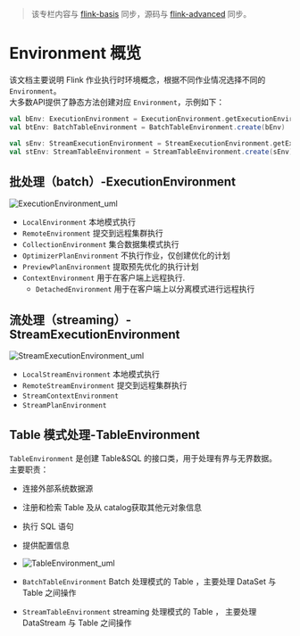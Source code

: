 >该专栏内容与 [flink-basis](https://github.com/GourdErwa/review-notes/tree/master/framework/flink-basis) 同步，源码与 [flink-advanced](https://github.com/GourdErwa/flink-advanced) 同步。
# Environment 概览
该文档主要说明 Flink 作业执行时环境概念，根据不同作业情况选择不同的 `Environment`。  
大多数API提供了静态方法创建对应 `Environment`，示例如下：
```scala
val bEnv: ExecutionEnvironment = ExecutionEnvironment.getExecutionEnvironment
val btEnv: BatchTableEnvironment = BatchTableEnvironment.create(bEnv)

val sEnv: StreamExecutionEnvironment = StreamExecutionEnvironment.getExecutionEnvironment
val stEnv: StreamTableEnvironment = StreamTableEnvironment.create(sEnv)
```

## 批处理（batch）-ExecutionEnvironment

![ExecutionEnvironment_uml](https://blog-review-notes.oss-cn-beijing.aliyuncs.com/framework/flink-basis/_images/ExecutionEnvironment_uml.png)

- `LocalEnvironment` 本地模式执行
- `RemoteEnvironment` 提交到远程集群执行
- `CollectionEnvironment` 集合数据集模式执行
- `OptimizerPlanEnvironment` 不执行作业，仅创建优化的计划
- `PreviewPlanEnvironment` 提取预先优化的执行计划
- `ContextEnvironment` 用于在客户端上远程执行.
    - `DetachedEnvironment` 用于在客户端上以分离模式进行远程执行
    
## 流处理（streaming）-StreamExecutionEnvironment

![StreamExecutionEnvironment_uml](https://blog-review-notes.oss-cn-beijing.aliyuncs.com/framework/flink-basis/_images/StreamExecutionEnvironment_uml.png)

- `LocalStreamEnvironment` 本地模式执行
- `RemoteStreamEnvironment` 提交到远程集群执行
- `StreamContextEnvironment` 
- `StreamPlanEnvironment` 

## Table 模式处理-TableEnvironment
`TableEnvironment` 是创建 Table&SQL 的接口类，用于处理有界与无界数据。  
主要职责：  
- 连接外部系统数据源
- 注册和检索 Table 及从 catalog获取其他元对象信息
- 执行 SQL 语句
- 提供配置信息
- ![TableEnvironment_uml](https://blog-review-notes.oss-cn-beijing.aliyuncs.com/framework/flink-basis/_images/TableEnvironment_uml.png)

- `BatchTableEnvironment` Batch 处理模式的 Table ，主要处理 DataSet 与 Table 之间操作
- `StreamTableEnvironment` streaming 处理模式的 Table ， 主要处理 DataStream 与 Table 之间操作
